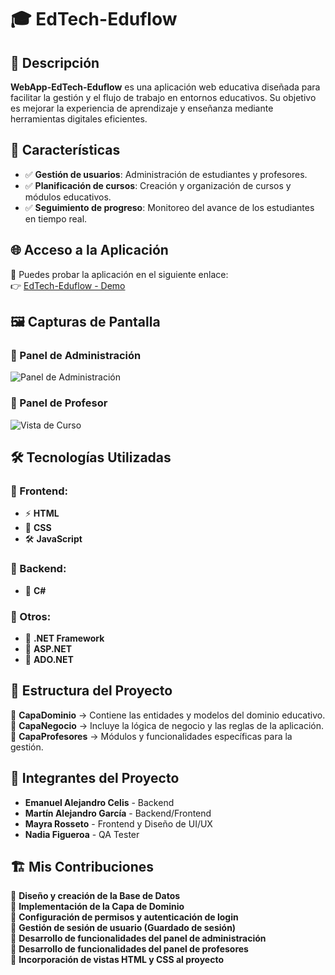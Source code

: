 # 🎓 EdTech-Eduflow

## 📌 Descripción

**WebApp-EdTech-Eduflow** es una aplicación web educativa diseñada para facilitar la gestión y el flujo de trabajo en entornos educativos. Su objetivo es mejorar la experiencia de aprendizaje y enseñanza mediante herramientas digitales eficientes.

## 🚀 Características

- ✅ **Gestión de usuarios**: Administración de estudiantes y profesores.  
- ✅ **Planificación de cursos**: Creación y organización de cursos y módulos educativos.  
- ✅ **Seguimiento de progreso**: Monitoreo del avance de los estudiantes en tiempo real.  

## 🌐 Acceso a la Aplicación

🔗 Puedes probar la aplicación en el siguiente enlace:  
👉 [EdTech-Eduflow - Demo](https://www.eduflow.somee.com)  

## 🖼️ Capturas de Pantalla

### 📌 Panel de Administración
![Panel de Administración](https://github.com/user-attachments/assets/c8ca07b0-1865-45eb-9710-eba809cfa03e)

### 📌 Panel de Profesor
![Vista de Curso](https://github.com/user-attachments/assets/6258d7e3-49b7-4a1d-b539-18e24bc9fe51)

## 🛠️ Tecnologías Utilizadas

### 📌 Frontend:
- ⚡ **HTML**  
- 🎨 **CSS**  
- 🛠️ **JavaScript**  

### 📌 Backend:
- 🔹 **C#**  

### 📌 Otros:
- 🔷 **.NET Framework**  
- 🔷 **ASP.NET**  
- 🔷 **ADO.NET**  

## 📂 Estructura del Proyecto

📁 **CapaDominio** → Contiene las entidades y modelos del dominio educativo.  
📁 **CapaNegocio** → Incluye la lógica de negocio y las reglas de la aplicación.  
📁 **CapaProfesores** → Módulos y funcionalidades específicas para la gestión.  

## 👥 Integrantes del Proyecto

- **Emanuel Alejandro Celis** - Backend 
- **Martín Alejandro García** - Backend/Frontend
- **Mayra Rosseto** - Frontend y Diseño de UI/UX  
- **Nadia Figueroa** - QA Tester

## 🏗️ Mis Contribuciones

🎯 **Diseño y creación de la Base de Datos**  
🎯 **Implementación de la Capa de Dominio**  
🎯 **Configuración de permisos y autenticación de login**  
🎯 **Gestión de sesión de usuario (Guardado de sesión)**  
🎯 **Desarrollo de funcionalidades del panel de administración**  
🎯 **Desarrollo de funcionalidades del panel de profesores**  
🎯 **Incorporación de vistas HTML y CSS al proyecto**  
